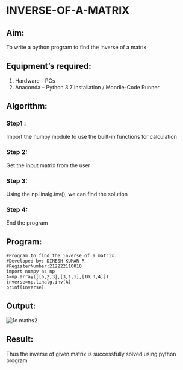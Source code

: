 # INVERSE-OF-A-MATRIX


## Aim:

To write a python program to find the inverse of a matrix

## Equipment’s required:

1. 	Hardware – PCs
2. 	Anaconda – Python 3.7 Installation / Moodle-Code Runner

## Algorithm:

### Step1 : 

Import the numpy module to use the built-in functions for calculation

### Step 2: 

Get the input matrix from the user

### Step 3: 

Using the np.linalg.inv(), we can find the solution

### Step 4: 

End the program

## Program:
```
#Program to find the inverse of a matrix.
#Developed by: DINESH KUMAR R
#RegisterNumber:212222110010
import numpy as np
A=np.array([[6,2,3],[3,1,1],[10,3,4]])
inverse=np.linalg.inv(A)
print(inverse)
```

## Output:

![1c maths2](https://user-images.githubusercontent.com/119477784/228267178-bd9adb9d-32bc-4bf7-ad4e-61811cf70fa9.png)


## Result:

Thus the inverse of given matrix is successfully solved using python program

